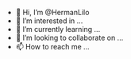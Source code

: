 - 👋 Hi, I’m @HermanLilo
- 👀 I’m interested in ...
- 🌱 I’m currently learning ...
- 💞️ I’m looking to collaborate on ...
- 📫 How to reach me ...

<!---
HermanLilo/HermanLilo is a ✨ special ✨ repository because its `README.md` (this file) appears on your GitHub profile.
You can click the Preview link to take a look at your changes.
--->
